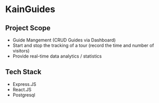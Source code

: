 
# KainGuides
## Project Scope
+ Guide Mangement (CRUD Guides via Dashboard)
+ Start and stop the tracking of a tour (record the time and number of visitors)
+ Provide real-time data analytics / statistics

## Tech Stack
+ Express.JS
+ React.JS
+ Postgresql

